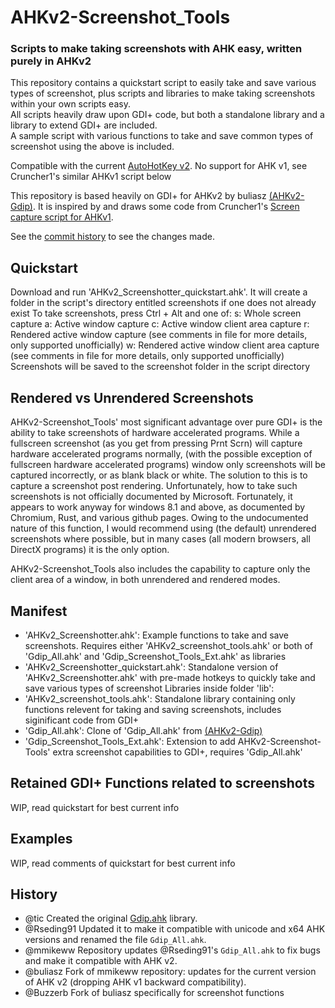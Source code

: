 # AHKv2-Screenshot_Tools
### Scripts to make taking screenshots with AHK easy, written purely in AHKv2

This repository contains a quickstart script to easily take and save various types of screenshot, plus scripts and libraries to make taking screenshots within your own scripts easy.  
All scripts heavily draw upon GDI+ code, but both a standalone library and a library to extend GDI+ are included.  
A sample script with various functions to take and save common types of screenshot using the above is included.  

Compatible with the current [AutoHotKey v2](https://autohotkey.com/v2/).
No support for AHK v1, see Cruncher1's similar AHKv1 script below

This repository is based heavily on GDI+ for AHKv2 by buliasz [(AHKv2-Gdip)](https://github.com/buliasz/AHKv2-Gdip). It is inspired by and draws some code from Cruncher1's [Screen capture script for AHKv1](https://www.autohotkey.com/board/topic/91585-screen-capture-using-only-ahk-no-3rd-party-software-required/).

See the [commit history](https://github.com/Buzzerb/AHKv2-Gdip-Screenshotter/commits/master) to see the changes made.

## Quickstart
Download and run 'AHKv2_Screenshotter_quickstart.ahk'.
It will create a folder in the script's directory entitled screenshots if one does not already exist
To take screenshots, press Ctrl + Alt and one of:
s: Whole screen capture
a: Active window capture
c: Active window client area capture
r: Rendered active window capture (see comments in file for more details, only supported unofficially)
w: Rendered active window client area capture (see comments in file for more details, only supported unofficially)
Screenshots will be saved to the screenshot folder in the script directory


## Rendered vs Unrendered Screenshots
AHKv2-Screenshot_Tools' most significant advantage over pure GDI+ is the ability to take screenshots of hardware accelerated programs. While a fullscreen screenshot (as you get from pressing Prnt Scrn) will capture hardware accelerated programs normally, 
(with the possible exception of fullscreen hardware accelerated programs) window only screenshots will be captured incorrectly, or as blank black or white. The solution to this is to capture a screenshot post rendering. Unfortunately, how to take such screenshots is not
officially documented by Microsoft. Fortunately, it appears to work anyway for windows 8.1 and above, as documented by Chromium, Rust, and various github pages.
Owing to the undocumented nature of this function, I would recommend using (the default) unrendered screenshots where possible, but in many cases (all modern browsers, all DirectX programs) it is the only option.

AHKv2-Screenshot_Tools also includes the capability to capture only the client area of a window, in both unrendered and rendered modes.


## Manifest
 - 'AHKv2_Screenshotter.ahk': Example functions to take and save screenshots. Requires either 'AHKv2_screenshot_tools.ahk' or both of 'Gdip_All.ahk' and 'Gdip_Screenshot_Tools_Ext.ahk' as libraries
 - 'AHKv2_Screenshotter_quickstart.ahk': Standalone version of 'AHKv2_Screenshotter.ahk' with pre-made hotkeys to quickly take and save various types of screenshot
Libraries inside folder 'lib':
 - 'AHKv2_screenshot_tools.ahk': Standalone library containing only functions relevent for taking and saving screenshots, includes siginificant code from GDI+
 - 'Gdip_All.ahk': Clone of 'Gdip_All.ahk' from [(AHKv2-Gdip)](https://github.com/buliasz/AHKv2-Gdip)
 - 'Gdip_Screenshot_Tools_Ext.ahk': Extension to add AHKv2-Screenshot-Tools' extra screenshot capabilities to GDI+, requires 'Gdip_All.ahk'


## Retained GDI+ Functions related to screenshots
WIP, read quickstart for best current info

## Examples
WIP, read comments of quickstart for best current info

## History
- @tic Created the original [Gdip.ahk](https://github.com/tariqporter/Gdip/) library.
- @Rseding91 Updated it to make it compatible with unicode and x64 AHK versions and renamed the file `Gdip_All.ahk`.
- @mmikeww Repository updates @Rseding91's `Gdip_All.ahk` to fix bugs and make it compatible with AHK v2.
- @buliasz Fork of mmikeww repository: updates for the current version of AHK v2 (dropping AHK v1 backward compatibility).
- @Buzzerb Fork of buliasz specifically for screenshot functions
